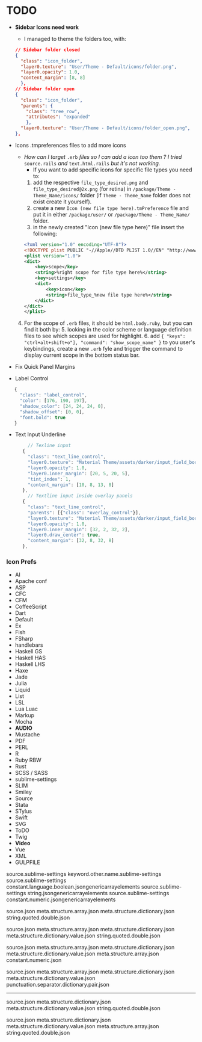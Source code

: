# TODO
* **Sidebar Icons need work**
	* I managed to theme the folders too, with:

	```json
	// Sidebar folder closed
	{
	  "class": "icon_folder",
	  "layer0.texture": "User/Theme - Default/icons/folder.png",
	  "layer0.opacity": 1.0,
	  "content_margin": [8, 8]
	  },
	// Sidebar folder open
	{
	  "class": "icon_folder",
	  "parents": {
	  	"class": "tree_row", 
	  	"attributes": "expanded"
	  	},
	  "layer0.texture": "User/Theme - Default/icons/folder_open.png",
	},
	```
* Icons .tmpreferences files to add more icons
	* *How can I target* `.erb` *files so I can add a icon too them ? I tried* `source.rails` *and* `text.html.rails` *but it's not working.*
		* If you want to add specific icons for specific file types you need to:
		1. add the respective `file_type_desired.png` and `file_type_desired@2x.png` (for retina) in `/package/Theme - Theme_Name/icons/` folder (if `Theme - Theme_Name` folder does not exist create it yourself).
		2. create a new `Icon (new file type here).tmPreference` file and put it in either `/package/user/` or `/package/Theme - Theme_Name/` folder.
		3. in the newly created "Icon (new file type here)" file insert the following:
		```xml
		<?xml version="1.0" encoding="UTF-8"?>
		<!DOCTYPE plist PUBLIC "-//Apple//DTD PLIST 1.0//EN" "http://www.apple.com/DTDs /PropertyList-1.0.dtd">
		<plist version="1.0">
		<dict>
		    <key>scope</key>
		    <string>%right scope for file type here%</string>
		    <key>settings</key>
		    <dict>
		        <key>icon</key>
		        <string>file_type_%new file type here%</string>
		    </dict>
		</dict>
		</plist>
		```
	4. For the scope of ```.erb``` files, it should be ```html.body.ruby```, but you can find it both by:
	  5. looking in the color scheme or language definition files to see which scopes are used for highlight.
	  6. add ```{ "keys": "ctrl+alt+shift+o"], "command": "show_scope_name" }``` to you user's keybindings, create a new ```.erb``` fyle and trigger the command to display current scope in the bottom status bar.
* Fix Quick Panel Margins
* Label Control
```js
   {
  	 "class": "label_control",
  	 "color": [176, 190, 197],
  	 "shadow_color": [24, 24, 24, 0],
  	 "shadow_offset": [0, 0],
  	 "font.bold": true
   }
```

* Text Input Underline
```js
	    // Texline input
	  {
	    "class": "text_line_control",
	    "layer0.texture": "Material Theme/assets/darker/input_field_border.png",
	    "layer0.opacity": 1.0,
	    "layer0.inner_margin": [20, 5, 20, 5],
	    "tint_index": 1,
	    "content_margin": [10, 8, 13, 8]
	  },
	    // Textline input inside overlay panels
	  {
	    "class": "text_line_control",
	    "parents": [{"class": "overlay_control"}],
	    "layer0.texture": "Material Theme/assets/darker/input_field_border--short.png",
	    "layer0.opacity": 1.0,
	    "layer0.inner_margin": [32, 2, 32, 2],
	    "layer0.draw_center": true,
	    "content_margin": [32, 8, 32, 8]
	  },
```

### Icon Prefs
*  AI
*  Apache conf
*  ASP
*  CFC
*  CFM
*  CoffeeScript
*  Dart
*  Default
*  Ex
*  Fish
*  FSharp
*  handlebars
*  Haskell GS
*  Haskell HAS
*  Haskell LHS
*  Haxe
*  Jade
*  Julia
*  Liquid
*  List
*  LSL
*  Lua Luac
*  Markup
*  Mocha
*  **AUDIO**
*  Mustache
*  PDF
*  PERL
*  R
*  Ruby RBW
*  Rust
*  SCSS / SASS
*  sublime-settings
*  SLIM
*  Smiley
*  Source
*  Stata
*  STylus
*  Swift
*  SVG
*  ToDO
*  Twig
*  **Video**
*  Vue
*  XML
*  GULPFILE

source.sublime-settings keyword.other.name.sublime-settings
source.sublime-settings constant.language.boolean.jsongenericarrayelements
source.sublime-settings string.jsongenericarrayelements
source.sublime-settings constant.numeric.jsongenericarrayelements

source.json meta.structure.array.json meta.structure.dictionary.json string.quoted.double.json

source.json meta.structure.array.json meta.structure.dictionary.json meta.structure.dictionary.value.json string.quoted.double.json

source.json meta.structure.array.json meta.structure.dictionary.json meta.structure.dictionary.value.json meta.structure.array.json constant.numeric.json

source.json meta.structure.array.json meta.structure.dictionary.json meta.structure.dictionary.value.json punctuation.separator.dictionary.pair.json

------

source.json meta.structure.dictionary.json meta.structure.dictionary.value.json string.quoted.double.json

source.json meta.structure.dictionary.json meta.structure.dictionary.value.json meta.structure.array.json string.quoted.double.json
